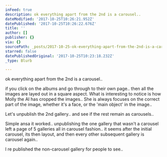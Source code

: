 ```yaml
---
inFeed: true
description: ok everything apart from the 2nd is a carousel..
dateModified: '2017-10-25T10:26:21.952Z'
datePublished: '2017-10-25T10:26:22.676Z'
title: ''
author: []
publisher: {}
via: {}
sourcePath: _posts/2017-10-25-ok-everything-apart-from-the-2nd-is-a-carousel.md
starred: false
datePublishedOriginal: '2017-10-25T10:23:18.232Z'
_type: Blurb

---
```

ok everything apart from the 2nd is a carousel..

if you click on the albums and go through to their own page.. then all the images are layed out in a square aspect. What is interesting to notice is how Molly the AI has cropped the images.. She is always focuses on the correct part of the image, whether it's a face, or the 'main object' in the image..

Let's unpublish the 2nd gallery.. and see if the rest remain as carousels..

Simple ansa it worked.. unpublishing the one gallery that wasn't a carousel left a page of 5 galleries all in carousel fashion.. it seems after the initial carousel, its then layout, and then every other subsequent gallery is carousel again..

I re published the non-carousel gallery for people to see..